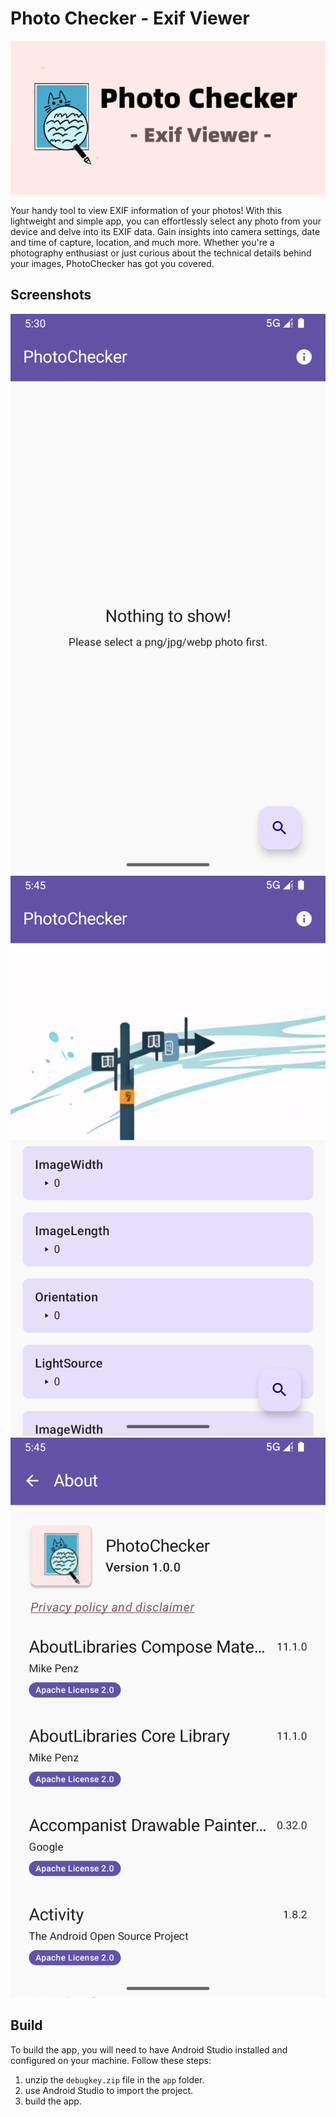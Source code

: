 # Photo Checker - Exif Viewer

![](./doc/playstore_head.png)

Your handy tool to view EXIF information of your photos! With this lightweight and simple app, you can effortlessly select any photo from your device and delve into its EXIF data. Gain insights into camera settings, date and time of capture, location, and much more. Whether you're a photography enthusiast or just curious about the technical details behind your images, PhotoChecker has got you covered.

## Screenshots

![](./doc/Screenshot_phone_1.png)
![](./doc/Screenshot_phone_2.png)
![](./doc/Screenshot_phone_3.png)

## Build

To build the app, you will need to have Android Studio installed and configured on your machine. Follow these steps:
1. unzip the `debugkey.zip` file in the `app` folder.
2. use Android Studio to import the project.
3. build the app.